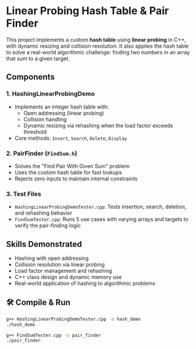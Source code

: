 # Linear Probing Hash Table & Pair Finder

This project implements a custom **hash table** using **linear probing** in C++, with dynamic resizing and collision resolution. It also applies the hash table to solve a real-world algorithmic challenge: finding two numbers in an array that sum to a given target.

## Components

### 1. HashingLinearProbingDemo
- Implements an integer hash table with:
  - Open addressing (linear probing)
  - Collision handling
  - Dynamic resizing via rehashing when the load factor exceeds threshold
- Core methods: `Insert`, `Search`, `Delete`, `Display`

### 2. PairFinder (`FindSum.h`)
- Solves the "Find Pair With Given Sum" problem
- Uses the custom hash table for fast lookups
- Rejects zero inputs to maintain internal constraints

### 3. Test Files
- `HashingLinearProbingDemoTester.cpp`: Tests insertion, search, deletion, and rehashing behavior
- `FindSumTester.cpp`: Runs 5 use cases with varying arrays and targets to verify the pair-finding logic

## Skills Demonstrated
- Hashing with open addressing
- Collision resolution via linear probing
- Load factor management and rehashing
- C++ class design and dynamic memory use
- Real-world application of hashing to algorithmic problems

## 🛠 Compile & Run

```bash
g++ HashingLinearProbingDemoTester.cpp -o hash_demo
./hash_demo

g++ FindSumTester.cpp -o pair_finder
./pair_finder
